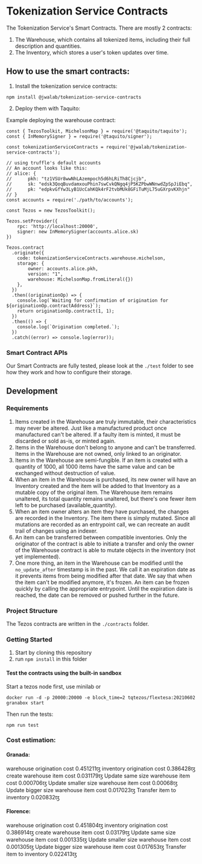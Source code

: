 # Tokenization Service Contracts

The Tokenization Service's Smart Contracts.
There are mostly 2 contracts:

1. The Warehouse, which contains all tokenized items, including their full description and quantities.
2. The Inventory, which stores a user's token updates over time.

## How to use the smart contracts:

1. Install the tokenization service contracts:

```
npm install @jwalab/tokenization-service-contracts
```

2. Deploy them with Taquito:

Example deploying the warehouse contract:

```
const { TezosToolkit, MichelsonMap } = require('@taquito/taquito');
const { InMemorySigner } = require('@taquito/signer');

const tokenizationServiceContracts = require('@jwalab/tokenization-service-contracts');

// using truffle's default accounts
// An account looks like this:
// alice: {
//      pkh: "tz1VSUr8wwNhLAzempoch5d6hLRiTh8Cjcjb",
//      sk: "edsk3QoqBuvdamxouPhin7swCvkQNgq4jP5KZPbwWNnwdZpSpJiEbq",
//      pk: "edpkvGfYw3LyB1UcCahKQk4rF2tvbMUk8GFiTuMjL75uGXrpvKXhjn"
// }
const accounts = require('./path/to/accounts');

const Tezos = new TezosToolkit();

Tezos.setProvider({
    rpc: 'http://localhost:20000',
    signer: new InMemorySigner(accounts.alice.sk)
})

Tezos.contract
  .originate({
    code: tokenizationServiceContracts.warehouse.michelson,
    storage: {
        owner: accounts.alice.pkh,
        version: "1",
        warehouse: MichelsonMap.fromLiteral({})
    },
  })
  .then((originationOp) => {
    console.log(`Waiting for confirmation of origination for ${originationOp.contractAddress}`);
    return originationOp.contract(1, 1);
  })
  .then(() => {
    console.log(`Origination completed.`);
  })
  .catch((error) => console.log(error));
```

### Smart Contract APIs

Our Smart Contracts are fully tested, please look at the `./test` folder to see how they work and how to configure their storage.

## Development

### Requirements

1. Items created in the Warehouse are truly immutable, their characteristics may never be altered. Just like a manufactured product once manufactured can't be altered. If a faulty item is minted, it must be discarded or sold as-is, or minted again.
2. Items in the Warehouse don't belong to anyone and can't be transferred. Items in the Warehouse are not owned, only linked to an originator.
3. Items in the Warehouse are semi-fungible. If an item is created with a quantity of 1000, all 1000 items have the same value and can be exchanged without destruction of value.
4. When an item in the Warehouse is purchased, its new owner will have an Inventory created and the item will be added to that Inventory as a mutable copy of the original item. The Warehouse item remains unaltered, its total quantity remains unaltered, but there's one fewer item left to be purchased (available_quantity).
5. When an item owner alters an item they have purchased, the changes are recorded in the Inventory. The item there is simply mutated. Since all mutations are recorded as an entrypoint call, we can recreate an audit trail of changes using an indexer.
6. An item can be transferred between compatible inventories. Only the originator of the contract is able to initiate a transfer and only the owner of the Warehouse contract is able to mutate objects in the inventory (not yet implemented).
7. One more thing, an item in the Warehouse can be modified until the `no_update_after` timestamp is in the past. We call it an expiration date as it prevents items from being modified after that date. We say that when the item can't be modified anymore, it's frozen. An item can be frozen quickly by calling the appropriate entrypoint. Until the expiration date is reached, the date can be removed or pushed further in the future.

### Project Structure

The Tezos contracts are written in the `./contracts` folder.

### Getting Started

1. Start by cloning this repository
1. run `npm install` in this folder

#### Test the contracts using the built-in sandbox

Start a tezos node first, use minilab or

```
docker run -d -p 20000:20000 -e block_time=2 tqtezos/flextesa:20210602 granabox start
```

Then run the tests:

```
npm run test
```

### Cost estimation:

#### Granada:

warehouse origination cost 0.451211ꜩ
inventory origination cost 0.386428ꜩ
create warehouse item cost 0.031179ꜩ
Update same size warehouse item cost 0.000706ꜩ
Update smaller size warehouse item cost 0.00068ꜩ
Update bigger size warehouse item cost 0.017023ꜩ
Transfer item to inventory 0.020832ꜩ

#### Florence:

warehouse origination cost 0.451804ꜩ
inventory origination cost 0.386914ꜩ
create warehouse item cost 0.03179ꜩ
Update same size warehouse item cost 0.001335ꜩ
Update smaller size warehouse item cost 0.001305ꜩ
Update bigger size warehouse item cost 0.017653ꜩ
Transfer item to inventory 0.022413ꜩ
